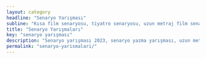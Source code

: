 ```yaml
---
layout: category
headline: "Senaryo Yarışması"
subline: "Kısa film senaryosu, tiyatro senaryosu, uzun metraj film senaryosu ve reklam filmi senaryou gibi <strong>senaryo yarışması</strong> içeriklerini bu sayfada bulabilirsiniz. <strong>Senaryo yazma yarışmaları</strong> listesinin yanında para ödülü miktarları, son başvuru tarihleri, katılım şekilleri ve kısıtlar bulunmaktadır."
title: "Senaryo Yarışmaları"
key: "senaryo yarışması"
description: "Senaryo yarışması 2023, senaryo yazma yarışması, uzun metraj senaryo, Senaryo yarışmaları, Para ödüllü yarışmalar 2023"
permalink: "senaryo-yarismalari/"
---
```

